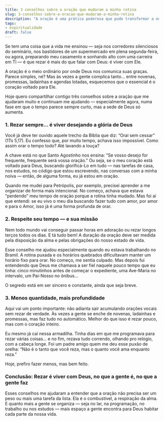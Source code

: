 ```yaml
---
title: 3 conselhos sobre a oração que mudaram a minha rotina
slug: 3-conselhos-sobre-a-oracao-que-mudaram-a-minha-rotina
description: "A oração é uma prática poderosa que pode transformar a nossa vida. Aqui estão três conselhos que me ajudaram a integrar a oração na minha rotina diária."
tags: 
- espiritualidade
draft: false
---
```


Se tem uma coisa que a vida me ensinou — seja nos corredores silenciosos do seminário, nos bastidores de um supermercado em plena segunda-feira, ou agora, preparando meu casamento e sonhando alto com uma carreira em TI — é que rezar é mais do que falar com Deus: é viver com Ele.

A oração é o meio ordinário por onde Deus nos comunica suas graças. Parece simples, né? Mas às vezes a gente complica tanto… entre novenas, promessas, ladainhas e agendas lotadas, esquecemos que o essencial é o coração voltado para Ele.

Hoje quero compartilhar contigo três conselhos sobre a oração que me ajudaram muito e continuam me ajudando — especialmente agora, numa fase em que o tempo parece sempre curto, mas a sede de Deus só aumenta.

### 1. Rezar sempre… é viver desejando a glória de Deus
Você já deve ter ouvido aquele trecho da Bíblia que diz: “Orai sem cessar” (1Ts 5,17). Eu confesso que, por muito tempo, achava isso impossível. Como assim orar o tempo todo? Até lavando a louça?

A chave está no que Santo Agostinho nos ensina: “Se vosso desejo for frequente, frequente será vossa oração.” Ou seja, se o meu coração está voltado para Deus, buscando glorificá-Lo em tudo — nas tarefas de casa, nos estudos, no código que estou escrevendo, nas conversas com a minha noiva — então, de alguma forma, eu já estou em oração.

Quando me mudei para Petrópolis, por exemplo, precisei aprender a me organizar de forma mais intencional. No começo, achava que estava “perdendo” meu tempo de oração porque a rotina tinha mudado. Mas foi aí que entendi: se eu vivo o meu dia buscando fazer tudo com amor, por amor e para o Amor, isso já é uma forma profunda de orar.

### 2. Respeite seu tempo — e sua missão
Nem todo mundo vai conseguir passar horas em adoração ou rezar longos terços todos os dias. E tá tudo bem! A duração da oração deve ser medida pela disposição da alma e pelas obrigações do nosso estado de vida.

Esse conselho me ajudou especialmente quando eu estava trabalhando no Bramil. A rotina puxada e os horários quebrados dificultavam manter um horário fixo para orar. No começo, me sentia culpado. Mas depois fui entendendo que Deus me chamava a ser fiel naquele pouco tempo que eu tinha: cinco minutinhos antes de começar o expediente, uma Ave-Maria no intervalo, um Pai-Nosso no ônibus…

O segredo está em ser sincero e constante, ainda que seja breve.

### 3. Menos quantidade, mais profundidade
Aqui vai um ponto importante: não adianta sair acumulando orações vocais sem rezar de verdade. Às vezes a gente se enche de novenas, ladainhas e promessas, mas faz tudo no automático. Melhor do que isso é rezar pouco, mas com o coração inteiro.

Eu mesmo já caí nessa armadilha. Tinha dias em que me programava para rezar várias coisas… e no fim, rezava tudo correndo, olhando pro relógio, com a cabeça longe. Foi um padre amigo quem me deu esse puxão de orelha: “Não é o tanto que você reza, mas o quanto você ama enquanto reza.”

Hoje, prefiro fazer menos, mas bem feito.

### Conclusão: Rezar é viver com Deus, no que a gente é, no que a gente faz

Esses conselhos me ajudaram a entender que a oração não precisa ser um peso ou mais uma tarefa da lista. Ela é o combustível, a respiração da alma. E quanto mais a gente se organiza — seja no lar, na programação, no trabalho ou nos estudos — mais espaço a gente encontra para Deus habitar cada parte da nossa vida.